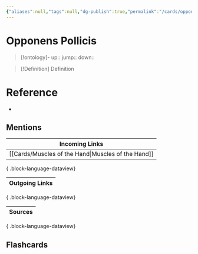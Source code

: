```yaml
---
{"aliases":null,"tags":null,"dg-publish":true,"permalink":"/cards/opponens-pollicis/","dgPassFrontmatter":true}
---
```


# Opponens Pollicis

> [!ontology]-
> up:: 
> jump:: 
> down:: 

> [!Definition] Definition
> 

# Reference
- 

## Mentions

| Incoming Links                                        |
| ----------------------------------------------------- |
| [[Cards/Muscles of the Hand\|Muscles of the Hand]] |

{ .block-language-dataview}

| Outgoing Links |
| -------------- |

{ .block-language-dataview}

| Sources |
| ------- |

{ .block-language-dataview}

## Flashcards 

